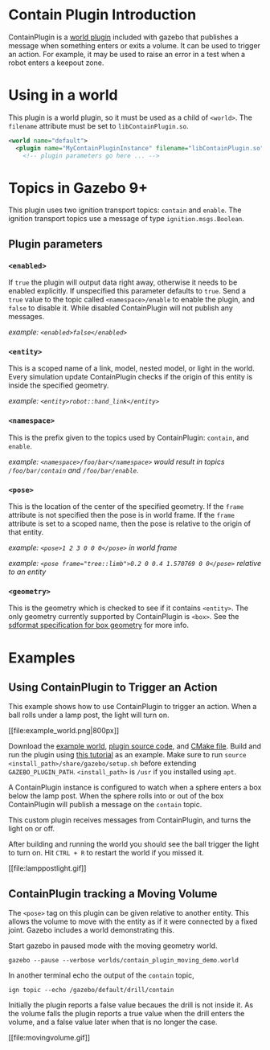 # Contain Plugin Introduction

ContainPlugin is a [world plugin](/tutorials?tut=plugins_world&cat=write_plugin) included with gazebo that publishes a message when something enters or exits a volume.
It can be used to trigger an action.
For example, it may be used to raise an error in a test when a robot enters a keepout zone.

# Using in a world
This plugin is a world plugin, so it must be used as a child of `<world>`.
The `filename` attribute must be set to `libContainPlugin.so`.

```XML
<world name="default">
  <plugin name="MyContainPluginInstance" filename="libContainPlugin.so">
    <!-- plugin parameters go here ... -->
```

# Topics in Gazebo 9+
This plugin uses two ignition transport topics: `contain` and `enable`. The ignition transport topics use a message of type `ignition.msgs.Boolean`.

## Plugin parameters

### `<enabled>`
  If `true` the plugin will output data right away, otherwise it needs to be enabled explicitly.
  If unspecified this parameter defaults to `true`.
  Send a `true` value to the topic called `<namespace>/enable` to enable the plugin, and `false` to disable it.
  While disabled ContainPlugin will not publish any messages.

  *example: `<enabled>false</enabled>`*

### `<entity>`
  This is a scoped name of a link, model, nested model, or light in the world.
  Every simulation update ContainPlugin checks if the origin of this entity is inside the specified geometry.

  *example: `<entity>robot::hand_link</entity>`*

### `<namespace>`
  This is the prefix given to the topics used by ContainPlugin: `contain`, and `enable`.

  *example: `<namespace>/foo/bar</namespace>` would result in topics `/foo/bar/contain` and `/foo/bar/enable`.*

### `<pose>`
  This is the location of the center of the specified geometry.
  If the `frame` attribute is not specified then the pose is in world frame.
  If the `frame` attribute is set to a scoped name, then the pose is relative to the origin of that entity.

  *example: `<pose>1 2 3 0 0 0</pose>` in world frame*

  *example: `<pose frame="tree::limb">0.2 0 0.4 1.570769 0 0</pose>` relative to an entity*

### `<geometry>`
  This is the geometry which is checked to see if it contains `<entity>`.
  The only geometry currently supported by ContainPlugin is `<box>`.
  See the [sdformat specification for box geometry](http://sdformat.org/spec?ver=1.6&elem=geometry#geometry_box) for more info.


# Examples

## Using ContainPlugin to Trigger an Action
This example shows how to use ContainPlugin to trigger an action.
When a ball rolls under a lamp post, the light will turn on.

[[file:example_world.png|800px]]

Download the [example world](https://github.com/osrf/gazebo/raw/gazebo9/examples/plugins/trigger_light/contain_example.world), [plugin source code](https://github.com/osrf/gazebo/raw/gazebo9/examples/plugins/trigger_light/TurnOnLightPlugin.cpp), and [CMake file](https://github.com/osrf/gazebo/raw/gazebo9/examples/plugins/trigger_light/CMakeLists.txt).
Build and run the plugin using [this tutorial](/tutorials?tut=plugins_hello_world&cat=write_plugin) as an example.
Make sure to run `source <install_path>/share/gazebo/setup.sh` before extending `GAZEBO_PLUGIN_PATH`.
`<install_path>` is `/usr` if you installed using `apt`.

A ContainPlugin instance is configured to watch when a sphere enters a box below the lamp post.
When the sphere rolls into or out of the box ContainPlugin will publish a message on the `contain` topic.
<include lang='xml' from="/<plugin name='ContainPlugin'/" to="/    <\/pluign>/" src='https://github.com/osrf/gazebo/raw/gazebo9/examples/plugins/trigger_light/contain_example.world'/>

This custom plugin receives messages from ContainPlugin, and turns the light on or off.
<include lang='c++' from="/#include/" to="/}  // namespace gazebo/" src='https://github.com/osrf/gazebo/raw/gazebo9/examples/plugins/trigger_light/TurnOnLightPlugin.cpp'/>

After building and running the world you should see the ball trigger the light to turn on.
Hit `CTRL + R` to restart the world if you missed it.

[[file:lamppostlight.gif]]

## ContainPlugin tracking a Moving Volume
The `<pose>` tag on this plugin can be given relative to another entity.
This allows the volume to move with the entity as if it were connected by a fixed joint.
Gazebo includes a world demonstrating this.

Start gazebo in paused mode with the moving geometry world.

```
gazebo --pause --verbose worlds/contain_plugin_moving_demo.world
```

In another terminal echo the output of the `contain` topic,

```
ign topic --echo /gazebo/default/drill/contain
```

Initially the plugin reports a false value becaues the drill is not inside it.
As the volume falls the plugin reports a true value when the drill enters the volume, and a false value later when that is no longer the case.

[[file:movingvolume.gif]]
